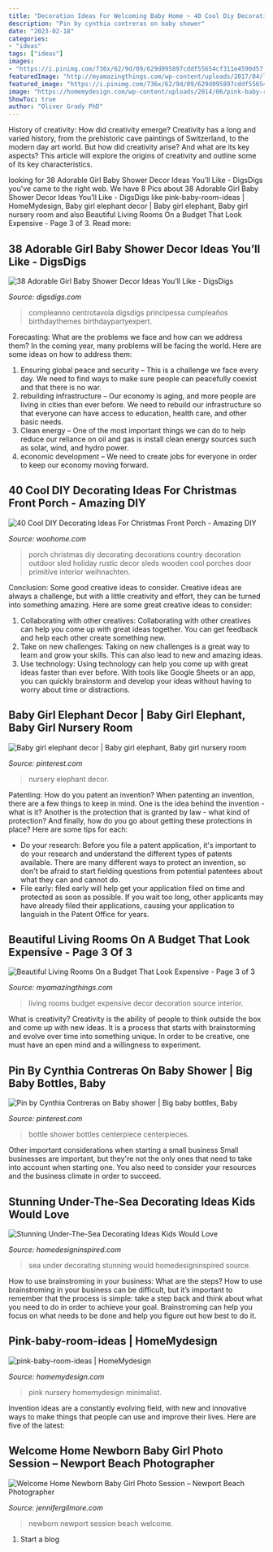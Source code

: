 ```yaml
---
title: "Decoration Ideas For Welcoming Baby Home ~ 40 Cool Diy Decorating Ideas For Christmas Front Porch"
description: "Pin by cynthia contreras on baby shower"
date: "2023-02-18"
categories:
- "ideas"
tags: ["ideas"]
images:
- "https://i.pinimg.com/736x/62/9d/09/629d095897cddf55654cf311e4590d57.jpg"
featuredImage: "http://myamazingthings.com/wp-content/uploads/2017/04/living-room-home-decor-decorating-ideas-on-a_idea-for-home-decoration_ideas_curtain-design-ideas-gel-nail-designs-bathroom-tile-garden-acrylic-bar-loft-modern-interior_797x575.jpg"
featured_image: "https://i.pinimg.com/736x/62/9d/09/629d095897cddf55654cf311e4590d57.jpg"
image: "https://homemydesign.com/wp-content/uploads/2014/06/pink-baby-room-ideas.jpg"
ShowToc: true
author: "Oliver Grady PhD"
---
```



History of creativity: How did creativity emerge?
Creativity has a long and varied history, from the prehistoric cave paintings of Switzerland, to the modern day art world. But how did creativity arise? And what are its key aspects? This article will explore the origins of creativity and outline some of its key characteristics.

	

		
looking for 38 Adorable Girl Baby Shower Decor Ideas You’ll Like - DigsDigs you've came to the right web. We have 8 Pics about 38 Adorable Girl Baby Shower Decor Ideas You’ll Like - DigsDigs like pink-baby-room-ideas | HomeMydesign, Baby girl elephant decor | Baby girl elephant, Baby girl nursery room and also Beautiful Living Rooms On a Budget That Look Expensive - Page 3 of 3. Read more:
		
    
## 38 Adorable Girl Baby Shower Decor Ideas You’ll Like - DigsDigs

<img loading=lazy src="https://www.digsdigs.com/photos/adorable-girl-baby-shower-decor-ideas-youll-like-21.jpg" onerror="this.onerror=null;this.src='https://tse3.mm.bing.net/th?id=OIP.q-YLupjPNtb_YxCta8_bXwHaMb&amp;pid=15.1';" alt="38 Adorable Girl Baby Shower Decor Ideas You’ll Like - DigsDigs">

_Source: digsdigs.com_

>compleanno centrotavola digsdigs principessa cumpleaños birthdaythemes birthdaypartyexpert. 

	

Forecasting: What are the problems we face and how can we address them?
In the coming year, many problems will be facing the world. Here are some ideas on how to address them: 
1. Ensuring global peace and security – This is a challenge we face every day. We need to find ways to make sure people can peacefully coexist and that there is no war. 
2. rebuilding infrastructure – Our economy is aging, and more people are living in cities than ever before. We need to rebuild our infrastructure so that everyone can have access to education, health care, and other basic needs. 
3. Clean energy – One of the most important things we can do to help reduce our reliance on oil and gas is install clean energy sources such as solar, wind, and hydro power. 
4. economic development – We need to create jobs for everyone in order to keep our economy moving forward.

    
## 40 Cool DIY Decorating Ideas For Christmas Front Porch - Amazing DIY

<img loading=lazy src="http://www.woohome.com/wp-content/uploads/2013/12/DIY-Christmas-Porch-Ideas-22.jpg" onerror="this.onerror=null;this.src='https://tse4.mm.bing.net/th?id=OIP.p1bVkg6joFoX-3hQbU8kJgHaNU&amp;pid=15.1';" alt="40 Cool DIY Decorating Ideas For Christmas Front Porch - Amazing DIY">

_Source: woohome.com_

>porch christmas diy decorating decorations country decoration outdoor sled holiday rustic decor sleds wooden cool porches door primitive interior weihnachten. 

	

Conclusion: Some good creative ideas to consider.
Creative ideas are always a challenge, but with a little creativity and effort, they can be turned into something amazing. Here are some great creative ideas to consider: 
1. Collaborating with other creatives: Collaborating with other creatives can help you come up with great ideas together. You can get feedback and help each other create something new. 
2. Take on new challenges: Taking on new challenges is a great way to learn and grow your skills. This can also lead to new and amazing ideas. 
3. Use technology: Using technology can help you come up with great ideas faster than ever before. With tools like Google Sheets or an app, you can quickly brainstorm and develop your ideas without having to worry about time or distractions.

    
## Baby Girl Elephant Decor | Baby Girl Elephant, Baby Girl Nursery Room

<img loading=lazy src="https://i.pinimg.com/736x/62/9d/09/629d095897cddf55654cf311e4590d57.jpg" onerror="this.onerror=null;this.src='https://tse4.mm.bing.net/th?id=OIP.W2DMIb7MKgfrwZ9ZQxp-YQHaJ4&amp;pid=15.1';" alt="Baby girl elephant decor | Baby girl elephant, Baby girl nursery room">

_Source: pinterest.com_

>nursery elephant decor. 

	

Patenting: How do you patent an invention?
When patenting an invention, there are a few things to keep in mind. One is the idea behind the invention - what is it? Another is the protection that is granted by law - what kind of protection? And finally, how do you go about getting these protections in place? Here are some tips for each: 
- Do your research: Before you file a patent application, it's important to do your research and understand the different types of patents available. There are many different ways to protect an invention, so don't be afraid to start fielding questions from potential patentees about what they can and cannot do. 
- File early: filed early will help get your application filed on time and protected as soon as possible. If you wait too long, other applicants may have already filed their applications, causing your application to languish in the Patent Office for years.

    
## Beautiful Living Rooms On A Budget That Look Expensive - Page 3 Of 3

<img loading=lazy src="http://myamazingthings.com/wp-content/uploads/2017/04/living-room-home-decor-decorating-ideas-on-a_idea-for-home-decoration_ideas_curtain-design-ideas-gel-nail-designs-bathroom-tile-garden-acrylic-bar-loft-modern-interior_797x575.jpg" onerror="this.onerror=null;this.src='https://tse3.mm.bing.net/th?id=OIP.SmBtCt3dwDQ2h8hIWTZL5AHaFV&amp;pid=15.1';" alt="Beautiful Living Rooms On a Budget That Look Expensive - Page 3 of 3">

_Source: myamazingthings.com_

>living rooms budget expensive decor decoration source interior. 

	

What is creativity?
Creativity is the ability of people to think outside the box and come up with new ideas. It is a process that starts with brainstorming and evolve over time into something unique. In order to be creative, one must have an open mind and a willingness to experiment.

    
## Pin By Cynthia Contreras On Baby Shower | Big Baby Bottles, Baby

<img loading=lazy src="https://i.pinimg.com/736x/bd/63/39/bd633980e19d7fdb70943a11be7f82de--baby-bottles-centerpieces.jpg" onerror="this.onerror=null;this.src='https://tse2.mm.bing.net/th?id=OIP.bwCM6hDW68_IvBMVd8r6kAHaJ4&amp;pid=15.1';" alt="Pin by Cynthia Contreras on Baby shower | Big baby bottles, Baby">

_Source: pinterest.com_

>bottle shower bottles centerpiece centerpieces. 

	

Other important considerations when starting a small business
Small businesses are important, but they're not the only ones that need to take into account when starting one. You also need to consider your resources and the business climate in order to succeed.

    
## Stunning Under-The-Sea Decorating Ideas Kids Would Love

<img loading=lazy src="http://www.homedesigninspired.com/wp-content/uploads/2017/06/under-the-sea-decorating-inspiration-6-1-2.jpg" onerror="this.onerror=null;this.src='https://tse4.mm.bing.net/th?id=OIP.5IfXx8wsFnhdZ2EQ9l_TXQHaNJ&amp;pid=15.1';" alt="Stunning Under-The-Sea Decorating Ideas Kids Would Love">

_Source: homedesigninspired.com_

>sea under decorating stunning would homedesigninspired source. 

	

How to use brainstroming in your business: What are the steps?
How to use brainstroming in your business can be difficult, but it’s important to remember that the process is simple: take a step back and think about what you need to do in order to achieve your goal. Brainstroming can help you focus on what needs to be done and help you figure out how best to do it.

    
## Pink-baby-room-ideas | HomeMydesign

<img loading=lazy src="https://homemydesign.com/wp-content/uploads/2014/06/pink-baby-room-ideas.jpg" onerror="this.onerror=null;this.src='https://tse4.mm.bing.net/th?id=OIP.xTCc09vqjEhCQTacAYiqHQHaLH&amp;pid=15.1';" alt="pink-baby-room-ideas | HomeMydesign">

_Source: homemydesign.com_

>pink nursery homemydesign minimalist. 

	

Invention ideas are a constantly evolving field, with new and innovative ways to make things that people can use and improve their lives. Here are five of the latest:

    
## Welcome Home Newborn Baby Girl Photo Session – Newport Beach Photographer

<img loading=lazy src="https://jennifergilmore.com/blog/wp-content/uploads/2014/07/blog_gilmore_studios_photo_orange_county_newport_beach_family_portrait_newborn_baby_girl_crib_house_decor_baby_room_nursery_house_session_love_cute_2.jpg" onerror="this.onerror=null;this.src='https://tse4.mm.bing.net/th?id=OIP.zKKUED7CsU1Vf-_cmFtcIwHaFS&amp;pid=15.1';" alt="Welcome Home Newborn Baby Girl Photo Session – Newport Beach Photographer">

_Source: jennifergilmore.com_

>newborn newport session beach welcome. 

	

1. Start a blog

